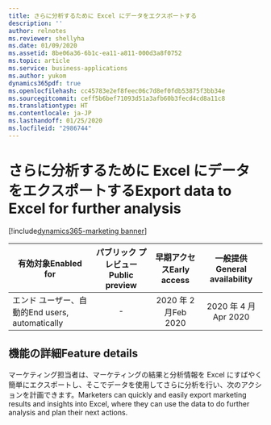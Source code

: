 ```yaml
---
title: さらに分析するために Excel にデータをエクスポートする
description: ''
author: relnotes
ms.reviewer: shellyha
ms.date: 01/09/2020
ms.assetid: 8be06a36-6b1c-ea11-a811-000d3a8f0752
ms.topic: article
ms.service: business-applications
ms.author: yukom
dynamics365pdf: true
ms.openlocfilehash: cc45783e2ef8feec06c7d8ef0fdb53875f3bb34e
ms.sourcegitcommit: ceff5b6bef71093d51a3afb60b3fecd4cd8a11c8
ms.translationtype: HT
ms.contentlocale: ja-JP
ms.lasthandoff: 01/25/2020
ms.locfileid: "2986744"
---
```

# <a name="export-data-to-excel-for-further-analysis"></a><span data-ttu-id="3e4c0-102">さらに分析するために Excel にデータをエクスポートする</span><span class="sxs-lookup"><span data-stu-id="3e4c0-102">Export data to Excel for further analysis</span></span>
[!include[dynamics365-marketing banner](../includes/dynamics365-marketing.md)]

| <span data-ttu-id="3e4c0-103">有効対象</span><span class="sxs-lookup"><span data-stu-id="3e4c0-103">Enabled for</span></span>    |  <span data-ttu-id="3e4c0-104">パブリック プレビュー</span><span class="sxs-lookup"><span data-stu-id="3e4c0-104">Public preview</span></span> | <span data-ttu-id="3e4c0-105">早期アクセス</span><span class="sxs-lookup"><span data-stu-id="3e4c0-105">Early access</span></span> | <span data-ttu-id="3e4c0-106">一般提供</span><span class="sxs-lookup"><span data-stu-id="3e4c0-106">General availability</span></span> | 
| ---------- | :----------: |:----------: |:----------: |
|<span data-ttu-id="3e4c0-107">エンド ユーザー、自動的</span><span class="sxs-lookup"><span data-stu-id="3e4c0-107">End users, automatically</span></span>|-|<span data-ttu-id="3e4c0-108">2020 年 2 月</span><span class="sxs-lookup"><span data-stu-id="3e4c0-108">Feb 2020</span></span>| <span data-ttu-id="3e4c0-109">2020 年 4 月</span><span class="sxs-lookup"><span data-stu-id="3e4c0-109">Apr 2020</span></span>|






## <a name="feature-details"></a><span data-ttu-id="3e4c0-110">機能の詳細</span><span class="sxs-lookup"><span data-stu-id="3e4c0-110">Feature details</span></span>
<!--feature detail start -->
<span data-ttu-id="3e4c0-111">マーケティング担当者は、マーケティングの結果と分析情報を Excel にすばやく簡単にエクスポートし、そこでデータを使用してさらに分析を行い、次のアクションを計画できます。</span><span class="sxs-lookup"><span data-stu-id="3e4c0-111">Marketers can quickly and easily export marketing results and insights into Excel, where they can use the data to do further analysis and plan their next actions.</span></span>
<!--feature detail end -->









